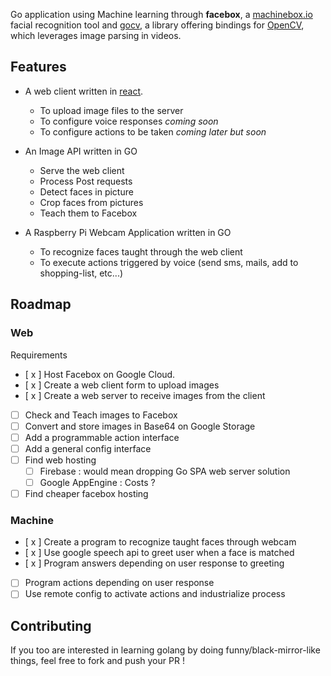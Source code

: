 Go application using Machine learning through **facebox**, a [machinebox.io](machinebox.io) facial recognition tool and [gocv](#), a library offering bindings for [OpenCV](#), which leverages image parsing in videos.

## Features

- A web client written in [react](#).

  - To upload image files to the server
  - To configure voice responses _coming soon_
  - To configure actions to be taken _coming later but soon_

- An Image API written in GO

  - Serve the web client
  - Process Post requests
  - Detect faces in picture
  - Crop faces from pictures
  - Teach them to Facebox

- A Raspberry Pi Webcam Application written in GO
  - To recognize faces taught through the web client
  - To execute actions triggered by voice (send sms, mails, add to shopping-list, etc...)

## Roadmap

### Web

Requirements

- [ x ] Host Facebox on Google Cloud.
- [ x ] Create a web client form to upload images
- [ x ] Create a web server to receive images from the client
- [ ] Check and Teach images to Facebox
- [ ] Convert and store images in Base64 on Google Storage
- [ ] Add a programmable action interface
- [ ] Add a general config interface
- [ ] Find web hosting
  - [ ] Firebase : would mean dropping Go SPA web server solution
  - [ ] Google AppEngine : Costs ?
- [ ] Find cheaper facebox hosting

### Machine

- [ x ] Create a program to recognize taught faces through webcam
- [ x ] Use google speech api to greet user when a face is matched
- [ x ] Program answers depending on user response to greeting
- [ ] Program actions depending on user response
- [ ] Use remote config to activate actions and industrialize process

## Contributing

If you too are interested in learning golang by doing funny/black-mirror-like things, feel free to fork and push your PR !

